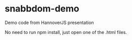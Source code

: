 # snabbdom-demo
Demo code from HannoverJS presentation

No need to run npm install, just open one of the .html files. 
